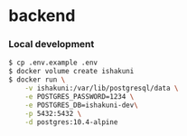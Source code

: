# backend

### Local development

```bash
$ cp .env.example .env
$ docker volume create ishakuni
$ docker run \
    -v ishakuni:/var/lib/postgresql/data \
    -e POSTGRES_PASSWORD=1234 \
    -e POSTGRES_DB=ishakuni-dev\
    -p 5432:5432 \
    -d postgres:10.4-alpine
```
